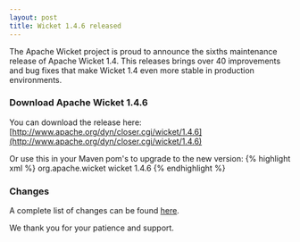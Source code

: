 ```yaml
---
layout: post
title: Wicket 1.4.6 released
---
```


The Apache Wicket project is proud to announce the sixths maintenance release
of Apache Wicket 1.4. This releases brings over 40 improvements and bug fixes
that make Wicket 1.4 even more stable in production environments.

### Download Apache Wicket 1.4.6

You can download the release here: [http://www.apache.org/dyn/closer.cgi/wicket/1.4.6](http://www.apache.org/dyn/closer.cgi/wicket/1.4.6)

Or use this in your Maven pom's to upgrade to the new version:
{% highlight xml %}
<dependency>
    <groupId>org.apache.wicket</groupId>
    <artifactId>wicket</artifactId>
    <version>1.4.6</version>
</dependency>
{% endhighlight %}

### Changes

A complete list of changes can be found
[here](https://issues.apache.org/jira/secure/IssueNavigator.jspa?reset=true&mode=hide&sorter/order=DESC&sorter/field=priority&pid=12310561&fixfor=12314470).

We thank you for your patience and support.
